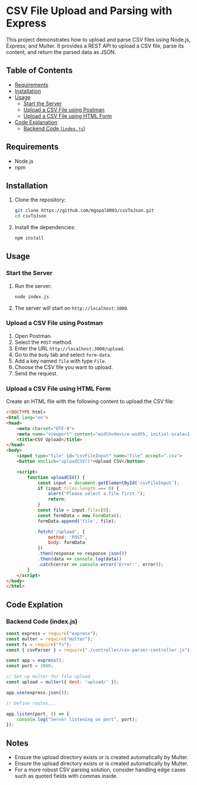 # CSV File Upload and Parsing with Express

This project demonstrates how to upload and parse CSV files using Node.js, Express, and Multer. It provides a REST API to upload a CSV file, parse its content, and return the parsed data as JSON.

## Table of Contents

- [Requirements](#requirements)
- [Installation](#installation)
- [Usage](#usage)
  - [Start the Server](#start-the-server)
  - [Upload a CSV File using Postman](#upload-a-csv-file-using-postman)
  - [Upload a CSV File using HTML Form](#upload-a-csv-file-using-html-form)
- [Code Explanation](#code-explanation)
  - [Backend Code (`index.js`)](#backend-code-indexjs)
 


## Requirements

- Node.js
- npm

## Installation

1. Clone the repository:
    ```bash
    git clone https://github.com/mgopal0001/csvToJson.git
    cd csvToJson
    ```

2. Install the dependencies:
    ```bash
    npm install
    ```

## Usage

### Start the Server

1. Run the server:
    ```bash
    node index.js
    ```

2. The server will start on `http://localhost:3000`.

### Upload a CSV File using Postman

1. Open Postman.
2. Select the `POST` method.
3. Enter the URL `http://localhost:3000/upload`.
4. Go to the `Body` tab and select `form-data`.
5. Add a key named `file` with type `File`.
6. Choose the CSV file you want to upload.
7. Send the request.

### Upload a CSV File using HTML Form

Create an HTML file with the following content to upload the CSV file:

```html
<!DOCTYPE html>
<html lang="en">
<head>
    <meta charset="UTF-8">
    <meta name="viewport" content="width=device-width, initial-scale=1.0">
    <title>CSV Upload</title>
</head>
<body>
    <input type="file" id="csvFileInput" name="file" accept=".csv">
    <button onclick="uploadCSV()">Upload CSV</button>

    <script>
        function uploadCSV() {
            const input = document.getElementById('csvFileInput');
            if (input.files.length === 0) {
                alert("Please select a file first.");
                return;
            }
            const file = input.files[0];
            const formData = new FormData();
            formData.append('file', file);

            fetch('/upload', {
                method: 'POST',
                body: formData
            })
            .then(response => response.json())
            .then(data => console.log(data))
            .catch(error => console.error('Error:', error));
        }
    </script>
</body>
</html>
```
## Code Explation
### Backend Code (index.js)
```javascript
const express = require("express");
const multer = require("multer");
const fs = require("fs");
const { csvParser } = require("./controller/csv-parser-controller.js");

const app = express();
const port = 3000;

// Set up multer for file upload
const upload = multer({ dest: 'upload/' });

app.use(express.json());

// Define routes...

app.listen(port, () => {
    console.log("Server listening on port", port);
});
```

## Notes
 - Ensure the upload directory exists or is created automatically by Multer.
- Ensure the upload directory exists or is created automatically by Multer.
- For a more robust CSV parsing solution, consider handling edge cases such as quoted fields with commas inside.
